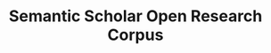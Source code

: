 ---
citation: 'Waleed Ammar et al. 2018. Construction of the Literature Graph in Semantic
  Scholar. NAACL https://www.semanticscholar.org/paper/09e3cf5704bcb16e6657f6ceed70e93373a54618 '
description: 'Semantic Scholar''s records for research papers published in all fields
  provided as an easy-to-use JSON archive. '
record_creation_timestamp: 12/7/2020 17:20:46
shortname: sem_scholar_open_research
tags: Citation affect
terms_of_use: ODC-BY
title: Semantic Scholar Open Research Corpus
location: http://s2-public-api-prod.us-west-2.elasticbeanstalk.com/corpus/
uuid: ff4ffcf9-5721-4148-ac59-140b9ed4dab5
---